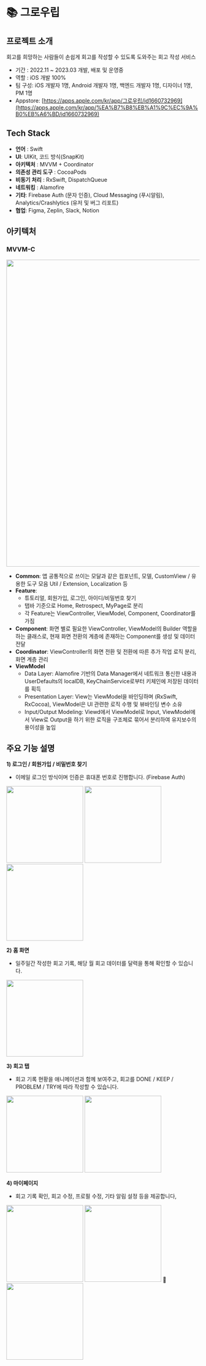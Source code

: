 # 📚 그로우립

## 프로젝트 소개

회고를 희망하는 사람들이 손쉽게 회고를 작성할 수 있도록 도와주는 회고 작성 서비스
- 기간 : 2022.11 ~ 2023.03 개발, 배포 및 운영중
- 역할 : iOS 개발 100%
- 팀 구성: iOS 개발자 1명, Android 개발자 1명, 백엔드 개발자 1명, 디자이너 1명, PM 1명
- Appstore: [https://apps.apple.com/kr/app/그로우립/id1660732969](https://apps.apple.com/kr/app/%EA%B7%B8%EB%A1%9C%EC%9A%B0%EB%A6%BD/id1660732969)


## Tech Stack

-   **언어**  : Swift
-   **UI**: UIKit, 코드 방식(SnapKit)
-   **아키텍처**  : MVVM + Coordinator
-   **의존성 관리 도구** : CocoaPods
-   **비동기 처리**  : RxSwift, DispatchQueue
-   **네트워킹** : Alamofire
-   **기타**: Firebase Auth (문자 인증), Cloud Messaging (푸시알림), Analytics/Crashlytics (유저 및 버그 리포트)
-   **협업**:  Figma, Zeplin, Slack, Notion


## 아키텍처
### MVVM-C

<img width="800" src="https://github.com/paicooha/Growlibb-iOS/assets/37764504/dc730ec6-df58-492b-a1f9-f5c49d15c1e5"/> <br/>

- **Common**: 앱 공통적으로 쓰이는 모달과 같은 컴포넌트, 모델, CustomView / 유용한 도구 모음 Util / Extension, Localization 등
- **Feature**:
  - 튜토리얼, 회원가입, 로그인, 아이디/비밀번호 찾기
  - 탭바 기준으로 Home, Retrospect, MyPage로 분리
  - 각 Feature는 ViewController, ViewModel, Component, Coordinator를 가짐
- **Component**: 화면 별로 필요한 ViewController, ViewModel의 Builder 역할을 하는 클래스로, 현재 화면 전환의 계층에 존재하는 Component를 생성 및 데이터 전달
- **Coordinator**: ViewController의 화면 전환 및 전환에 따른 추가 작업 로직 분리, 화면 계층 관리
- **ViewModel**
   - Data Layer: Alamofire 기반의 Data Manager에서 네트워크 통신한 내용과 UserDefaults의 localDB, KeyChainService로부터 키체인에 저장된 데이터를 획득
   - Presentation Layer: View는 ViewModel을 바인딩하며 (RxSwift, RxCocoa), ViewModel은 UI 관련한 로직 수행 및 뷰바인딩 변수 소유
   - Input/Output Modeling: Viewd에서 ViewModel로 Input, ViewModel에서 View로 Output을 하기 위한 로직을 구조체로 묶어서 분리하여 유지보수의 용이성을 높임


## 주요 기능 설명

**1) 로그인 / 회원가입 / 비밀번호 찾기**
- 이메일 로그인 방식이며 인증은 휴대폰 번호로 진행합니다. (Firebase Auth)

<img width="200" src="https://github.com/runner-be/RunnerBe-iOS/assets/37764504/5e31ba9b-8968-4b47-8851-192d39570587" />  <img width="200" src="https://github.com/runner-be/RunnerBe-iOS/assets/37764504/251f4d72-a25a-49bd-9ab7-41560d0e548b" />  <img width="200" src="https://github.com/runner-be/RunnerBe-iOS/assets/37764504/d2a5b1af-10ea-4f2b-b4e2-d3c58d0e1395" />

**2) 홈 화면**
- 일주일간 작성한 회고 기록, 해당 월 회고 데이터를 달력을 통해 확인할 수 있습니다.

<img width="200" src="https://github.com/runner-be/RunnerBe-iOS/assets/37764504/9e18e8bf-65e1-482d-9a84-798939f3944b" /> 

**3) 회고 탭**
- 회고 기록 현황을 애니메이션과 함께 보여주고, 회고를 DONE / KEEP / PROBLEM / TRY에 따라 작성할 수 있습니다.

<img width="200" src="https://github.com/runner-be/RunnerBe-iOS/assets/37764504/de76de06-8554-475f-accd-1fa2f57d0ecf" />
<img width="200" src="https://github.com/runner-be/RunnerBe-iOS/assets/37764504/441b1dce-7a1a-4bed-b188-f4974f440a74" />

**4) 마이페이지**
- 회고 기록 확인, 회고 수정, 프로필 수정, 기타 알림 설정 등을 제공합니다,

<img width="200" src="https://github.com/runner-be/RunnerBe-iOS/assets/37764504/c3029aeb-2bb1-44fa-8ae1-461ccdafc646" />
<img width="200" src="https://github.com/runner-be/RunnerBe-iOS/assets/37764504/57aabd61-2bb3-4d3e-b336-2ab1e3d4f542" /> <img src="https://github.com/runner-be/RunnerBe-iOS/assets/37764504/3b01b00d-c891-4a34-b516-b068eed7b17d" width="200" />
